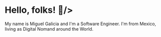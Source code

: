 # Hello, folks! 👋/>

My name is Miguel Galicia and I'm a Software Engineer. I'm from Mexico, living as Digital Nomand around the World.

